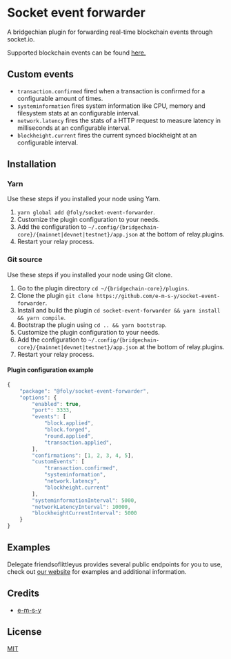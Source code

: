 # Socket event forwarder
A bridgechian plugin for forwarding real-time blockchain events through socket.io.

Supported blockchain events can be found [here.](https://github.com/ArkEcosystem/core/blob/develop/packages/core-kernel/src/enums/events.ts)

## Custom events

- `transaction.confirmed` fired when a transaction is confirmed for a configurable amount of times.
- `systeminformation` fires system information like CPU, memory and filesystem stats at an configurable interval.
- `network.latency` fires the stats of a HTTP request to measure latency in milliseconds at an configurable interval.
- `blockheight.current` fires the current synced blockheight at an configurable interval.

## Installation
### Yarn
Use these steps if you installed your node using Yarn.
1. `yarn global add @foly/socket-event-forwarder`.
2. Customize the plugin configuration to your needs.
3. Add the configuration to `~/.config/{bridgechain-core}/{mainnet|devnet|testnet}/app.json` at the bottom of relay.plugins.
3. Restart your relay process.

### Git source
Use these steps if you installed your node using Git clone.
1. Go to the plugin directory `cd ~/{bridgechain-core}/plugins`.
2. Clone the plugin `git clone https://github.com/e-m-s-y/socket-event-forwarder`.
3. Install and build the plugin `cd socket-event-forwarder && yarn install && yarn compile`.
4. Bootstrap the plugin using `cd .. && yarn bootstrap`.
5. Customize the plugin configuration to your needs.
6. Add the configuration to `~/.config/{bridgechain-core}/{mainnet|devnet|testnet}/app.json` at the bottom of relay.plugins.
7. Restart your relay process.

#### Plugin configuration example
```js
{
    "package": "@foly/socket-event-forwarder",
    "options": {
        "enabled": true,
        "port": 3333,
        "events": [
            "block.applied",
            "block.forged",
            "round.applied",
            "transaction.applied",
        ],
        "confirmations": [1, 2, 3, 4, 5],
        "customEvents": [
            "transaction.confirmed",
            "systeminformation",
            "network.latency",
            "blockheight.current"
        ],
        "systeminformationInterval": 5000,
        "networkLatencyInterval": 10000,
        "blockheightCurrentInterval": 5000
    }
}
```

## Examples
Delegate friendsoflittleyus provides several public endpoints for you to use, check out [our website](https://friendsoflittleyus.nl/ark-bridgechain-plugins/socket-event-forwarder/) for examples and additional information.

## Credits

- [e-m-s-y](https://github.com/e-m-s-y)

## License

[MIT](LICENSE)
